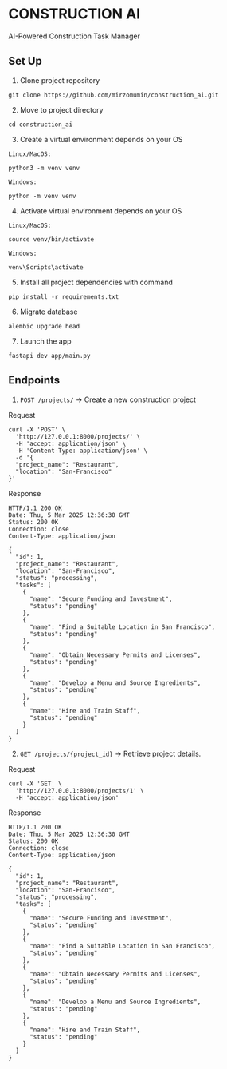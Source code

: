 # CONSTRUCTION AI

AI-Powered Construction Task Manager

## Set Up

1. Clone project repository

```shell
git clone https://github.com/mirzomumin/construction_ai.git
```

2. Move to project directory

```shell
cd construction_ai
```

3. Create a virtual environment depends on your OS

`Linux/MacOS:`
```shell
python3 -m venv venv
```

`Windows:`
```shell
python -m venv venv
```

4. Activate virtual environment depends on your OS

`Linux/MacOS:`
```shell
source venv/bin/activate
```

`Windows:`
```shell
venv\Scripts\activate
```

5. Install all project dependencies with command

```shell
pip install -r requirements.txt
```

6. Migrate database

```shell
alembic upgrade head
```

7. Launch the app

```shell
fastapi dev app/main.py
```

## Endpoints

1. `POST /projects/` → Create a new construction project

Request
```shell
curl -X 'POST' \
  'http://127.0.0.1:8000/projects/' \
  -H 'accept: application/json' \
  -H 'Content-Type: application/json' \
  -d '{
  "project_name": "Restaurant",
  "location": "San-Francisco"
}'
```

Response
```shell
HTTP/1.1 200 OK
Date: Thu, 5 Mar 2025 12:36:30 GMT
Status: 200 OK
Connection: close
Content-Type: application/json

{
  "id": 1,
  "project_name": "Restaurant",
  "location": "San-Francisco",
  "status": "processing",
  "tasks": [
    {
      "name": "Secure Funding and Investment",
      "status": "pending"
    },
    {
      "name": "Find a Suitable Location in San Francisco",
      "status": "pending"
    },
    {
      "name": "Obtain Necessary Permits and Licenses",
      "status": "pending"
    },
    {
      "name": "Develop a Menu and Source Ingredients",
      "status": "pending"
    },
    {
      "name": "Hire and Train Staff",
      "status": "pending"
    }
  ]
}
```

2. `GET /projects/{project_id}` → Retrieve project details.

Request
```shell
curl -X 'GET' \
  'http://127.0.0.1:8000/projects/1' \
  -H 'accept: application/json'
```

Response
```shell
HTTP/1.1 200 OK
Date: Thu, 5 Mar 2025 12:36:30 GMT
Status: 200 OK
Connection: close
Content-Type: application/json

{
  "id": 1,
  "project_name": "Restaurant",
  "location": "San-Francisco",
  "status": "processing",
  "tasks": [
    {
      "name": "Secure Funding and Investment",
      "status": "pending"
    },
    {
      "name": "Find a Suitable Location in San Francisco",
      "status": "pending"
    },
    {
      "name": "Obtain Necessary Permits and Licenses",
      "status": "pending"
    },
    {
      "name": "Develop a Menu and Source Ingredients",
      "status": "pending"
    },
    {
      "name": "Hire and Train Staff",
      "status": "pending"
    }
  ]
}
```
